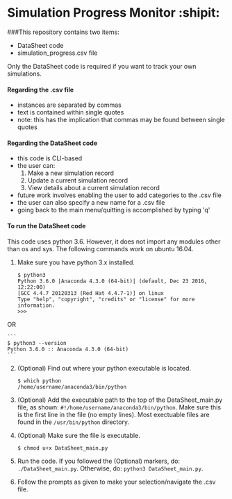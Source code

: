 # Simulation Progress Monitor :shipit:

###This repository contains two items:
* DataSheet code
* simulation_progress.csv file  

Only the DataSheet code is required if you want to track your own simulations.

#### Regarding the .csv file
* instances are separated by commas
* text is contained within single quotes 
* note: this has the implication that commas may be found between single quotes

#### Regarding the DataSheet code
* this code is CLI-based 
* the user can:
    1. Make a new simulation record
    2. Update a current simulation record
    3. View details about a current simulation record
* future work involves enabling the user to add categories to the .csv file
* the user can also specify a new name for a .csv file 
* going back to the main menu/quitting is accomplished by typing 'q'

#### To run the DataSheet code
This code uses python 3.6. However, it does not import any modules other than os and sys. The following commands work on ubuntu 16.04.  
1. Make sure you have python 3.x installed.  
  
    ```
    $ python3
    Python 3.6.0 |Anaconda 4.3.0 (64-bit)| (default, Dec 23 2016, 12:22:00)  
    [GCC 4.4.7 20120313 (Red Hat 4.4.7-1)] on linux  
    Type "help", "copyright", "credits" or "license" for more information.  
    >>> 
    ```

OR  

    ```
    $ python3 --version
    Python 3.6.0 :: Anaconda 4.3.0 (64-bit)
    ```  

2. (Optional) Find out where your python executable is located.  

    ```
    $ which python
    /home/username/anaconda3/bin/python
    ```  

3. (Optional) Add the executable path to the top of the DataSheet_main.py file, as shown: `#!/home/username/anaconda3/bin/python`. Make sure this is the first line in the file (no empty lines). Most exectuable files are found in the `/usr/bin/python` directory.  
4. (Optional) Make sure the file is executable.  

    ```
    $ chmod u+x DataSheet_main.py
    ```  

5. Run the code. If you followed the (Optional) markers, do: `./DataSheet_main.py`. Otherwise, do: `python3 DataSheet_main.py`.  
6. Follow the prompts as given to make your selection/navigate the .csv file. 
